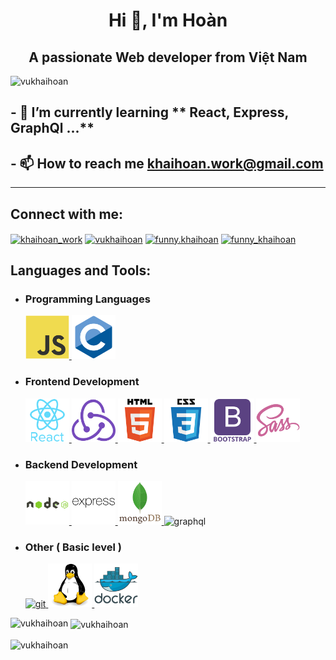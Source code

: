 <h1 align="center">Hi 👋, I'm Hoàn</h1>
<h2 align="center">A passionate Web developer from Việt Nam</h2>

<p align="left"> <img src="https://komarev.com/ghpvc/?username=vukhaihoan&label=Profile%20views&color=0e75b6&style=flat" alt="vukhaihoan" /> </p>

## - 🌱 I’m currently learning ** React, Express, GraphQl ...**

## - 📫 How to reach me **khaihoan.work@gmail.com**

---

<h2 align="left">Connect with me:</h2>
<p align="left">
<a href="https://twitter.com/khaihoan_work" target="blank"><img align="center" src="https://raw.githubusercontent.com/rahuldkjain/github-profile-readme-generator/master/src/images/icons/Social/twitter.svg" alt="khaihoan_work" height="40" width="auto" /></a>
<a href="https://linkedin.com/in/vukhaihoan" target="blank"><img align="center" src="https://raw.githubusercontent.com/rahuldkjain/github-profile-readme-generator/master/src/images/icons/Social/linked-in-alt.svg" alt="vukhaihoan" height="40" width="auto"  /></a>
<a href="https://fb.com/funny.khaihoan" target="blank"><img align="center" src="https://raw.githubusercontent.com/rahuldkjain/github-profile-readme-generator/master/src/images/icons/Social/facebook.svg" alt="funny.khaihoan" height="40" width="auto"  /></a>
<a href="https://instagram.com/funny_khaihoan" target="blank"><img align="center" src="https://raw.githubusercontent.com/rahuldkjain/github-profile-readme-generator/master/src/images/icons/Social/instagram.svg" alt="funny_khaihoan" height="40" width="auto"  /></a>
</p>

<h2 align="left">Languages and Tools:</h2>

-   <h3 align="left">Programming Languages</h3>
    <a href="https://developer.mozilla.org/en-US/docs/Web/JavaScript" target="_blank" > <img src="https://raw.githubusercontent.com/devicons/devicon/master/icons/javascript/javascript-original.svg" alt="javascript" width="auto" height="70" /> </a>
    <a href="https://www.cprogramming.com/" target="_blank" > <img src="https://raw.githubusercontent.com/devicons/devicon/master/icons/c/c-original.svg" alt="c" width="auto" height="70" /> </a>

-   <h3 align="left">Frontend Development</h3>
    <a href="https://reactjs.org/" target="_blank" > <img src="https://raw.githubusercontent.com/devicons/devicon/master/icons/react/react-original-wordmark.svg" alt="react" width="auto" height="70" /> </a>
    <a href="https://redux.js.org" target="_blank" > <img src="https://raw.githubusercontent.com/devicons/devicon/master/icons/redux/redux-original.svg" alt="redux" width="auto" height="70" /> </a>  
    <a href="https://www.w3.org/html/" target="_blank" > <img src="https://raw.githubusercontent.com/devicons/devicon/master/icons/html5/html5-original-wordmark.svg" alt="html5" width="auto" height="70" /> </a>  
    <a href="https://www.w3schools.com/css/" target="_blank" > <img src="https://raw.githubusercontent.com/devicons/devicon/master/icons/css3/css3-original-wordmark.svg" alt="css3" width="auto" height="70" /> </a> 
    <a href="https://getbootstrap.com" target="_blank " > <img src="https://raw.githubusercontent.com/devicons/devicon/master/icons/bootstrap/bootstrap-plain-wordmark.svg" alt="bootstrap" width="auto" height="70" /> </a>
    <a href="https://sass-lang.com" target="_blank" > <img src="https://raw.githubusercontent.com/devicons/devicon/master/icons/sass/sass-original.svg" alt="sass" width="auto" height="70" /> </a>

-   <h3 align="left">Backend Development</h3>
    <a href="https://nodejs.org" target="_blank" > <img src="https://raw.githubusercontent.com/devicons/devicon/master/icons/nodejs/nodejs-original-wordmark.svg" alt="nodejs" width="auto" height="70" /> </a>
    <a href="https://expressjs.com" target="_blank" > <img src="https://raw.githubusercontent.com/devicons/devicon/master/icons/express/express-original-wordmark.svg" alt="express" width="" height="70" /> </a>
    <a href="https://www.mongodb.com/" target="_blank" > <img src="https://raw.githubusercontent.com/devicons/devicon/master/icons/mongodb/mongodb-original-wordmark.svg" alt="mongodb" width="auto" height="70" /> </a
    <a href="https://graphql.org" target="_blank" > <img src="https://www.vectorlogo.zone/logos/graphql/graphql-icon.svg" alt="graphql" width="auto" height="70" /> </a>

-   <h3 align="left">Other ( Basic level )</h3>
    <a href="https://git-scm.com/" target="_blank" > <img src="https://www.vectorlogo.zone/logos/git-scm/git-scm-icon.svg" alt="git" width="auto" height="70" /> </a>
    <a href="https://www.linux.org/" target="_blank" > <img src="https://raw.githubusercontent.com/devicons/devicon/master/icons/linux/linux-original.svg" alt="linux" width="auto" height="70" /> </a>
    <a href="https://www.docker.com/" target="_blank" > <img src="https://raw.githubusercontent.com/devicons/devicon/master/icons/docker/docker-original-wordmark.svg" alt="docker" width="auto" height="70" /> </a>

<p><img align="left" src="https://github-readme-stats.vercel.app/api/top-langs?username=vukhaihoan&show_icons=true&locale=en&layout=compact" alt="vukhaihoan" /></p>

<p>&nbsp;<img align="center" src="https://github-readme-stats.vercel.app/api?username=vukhaihoan&show_icons=true&locale=en" alt="vukhaihoan" /></p>

<p><img align="center" src="https://github-readme-streak-stats.herokuapp.com/?user=vukhaihoan&" alt="vukhaihoan" /></p>
